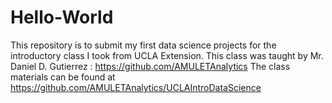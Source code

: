 # Hello-World
This repository is to submit my first data science projects for the introductory class I took from UCLA Extension.
This class was taught by Mr. Daniel D. Gutierrez : https://github.com/AMULETAnalytics
The class materials can be found at https://github.com/AMULETAnalytics/UCLAIntroDataScience
